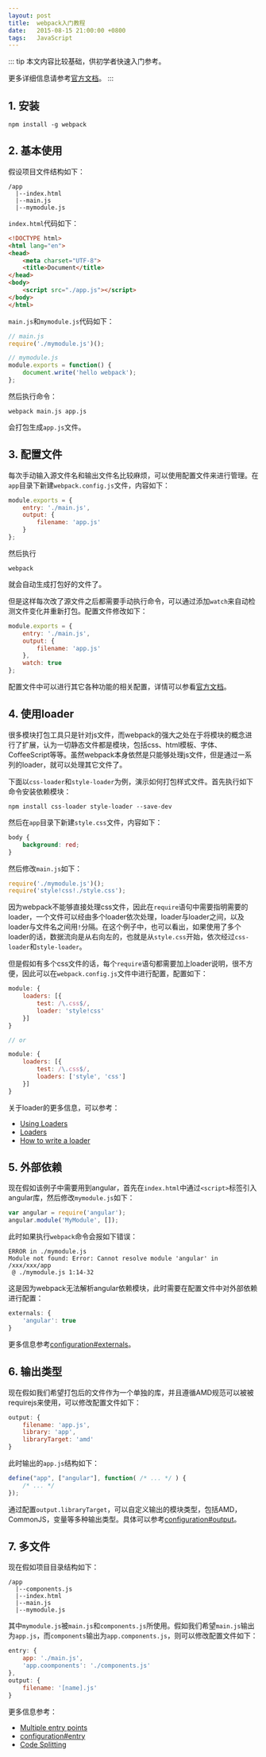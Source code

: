 ```yaml
---
layout: post
title:  webpack入门教程
date:   2015-08-15 21:00:00 +0800
tags:   JavaScript
---
```


::: tip
本文内容比较基础，供初学者快速入门参考。

更多详细信息请参考[官方文档](http://webpack.github.io/docs/)。
:::

## 1. 安装

```
npm install -g webpack
```

## 2. 基本使用

假设项目文件结构如下：

```
/app
  |--index.html
  |--main.js
  |--mymodule.js
```

`index.html`代码如下：

```html
<!DOCTYPE html>
<html lang="en">
<head>
	<meta charset="UTF-8">
	<title>Document</title>
</head>
<body>
	<script src="./app.js"></script>
</body>
</html>
```

`main.js`和`mymodule.js`代码如下：

```javascript
// main.js
require('./mymodule.js')();

// mymodule.js
module.exports = function() {
	document.write('hello webpack');
};
```

然后执行命令：

```
webpack main.js app.js
```

会打包生成`app.js`文件。

## 3. 配置文件

每次手动输入源文件名和输出文件名比较麻烦，可以使用配置文件来进行管理。在`app`目录下新建`webpack.config.js`文件，内容如下：

```javascript
module.exports = {
	entry: './main.js',
	output: {
		filename: 'app.js'
	}
};
```

然后执行

```
webpack
```

就会自动生成打包好的文件了。

但是这样每次改了源文件之后都需要手动执行命令，可以通过添加`watch`来自动检测文件变化并重新打包。配置文件修改如下：

```javascript
module.exports = {
	entry: './main.js',
	output: {
		filename: 'app.js'
	},
	watch: true
};
```

配置文件中可以进行其它各种功能的相关配置，详情可以参看[官方文档](http://webpack.github.io/docs/configuration.html)。

## 4. 使用loader

很多模块打包工具只是针对js文件，而webpack的强大之处在于将模块的概念进行了扩展，认为一切静态文件都是模块，包括css、html模板、字体、CoffeeScript等等。虽然webpack本身依然是只能够处理js文件，但是通过一系列的loader，就可以处理其它文件了。

下面以`css-loader`和`style-loader`为例，演示如何打包样式文件。首先执行如下命令安装依赖模块：

```
npm install css-loader style-loader --save-dev
```

然后在`app`目录下新建`style.css`文件，内容如下：

```css
body {
	background: red;
}
```

然后修改`main.js`如下：

```javascript
require('./mymodule.js')();
require('style!css!./style.css');
```

因为webpack不能够直接处理css文件，因此在`require`语句中需要指明需要的loader，一个文件可以经由多个loader依次处理，loader与loader之间，以及loader与文件名之间用`!`分隔。在这个例子中，也可以看出，如果使用了多个loader的话，数据流向是从右向左的，也就是从`style.css`开始，依次经过`css-loader`和`style-loader`。

但是假如有多个css文件的话，每个`require`语句都需要加上loader说明，很不方便，因此可以在`webpack.config.js`文件中进行配置，配置如下：

```javascript
module: {
	loaders: [{
		test: /\.css$/,
		loader: 'style!css'
	}]
}

// or

module: {
	loaders: [{
		test: /\.css$/,
		loaders: ['style', 'css']
	}]
}
```

关于loader的更多信息，可以参考：

- [Using Loaders](http://webpack.github.io/docs/using-loaders.html)
- [Loaders](http://webpack.github.io/docs/loaders.html)
- [How to write a loader](http://webpack.github.io/docs/how-to-write-a-loader.html)

## 5. 外部依赖

现在假如该例子中需要用到angular，首先在`index.html`中通过`<script>`标签引入angular库，然后修改`mymodule.js`如下：

```javascript
var angular = require('angular');
angular.module('MyModule', []);
```

此时如果执行`webpack`命令会报如下错误：

```
ERROR in ./mymodule.js
Module not found: Error: Cannot resolve module 'angular' in /xxx/xxx/app
 @ ./mymodule.js 1:14-32
```

这是因为webpack无法解析angular依赖模块，此时需要在配置文件中对外部依赖进行配置：

```javascript
externals: {
	'angular': true
}
```

更多信息参考[configuration#externals](http://webpack.github.io/docs/configuration.html#externals)。

## 6. 输出类型

现在假如我们希望打包后的文件作为一个单独的库，并且遵循AMD规范可以被被requirejs来使用，可以修改配置文件如下：

```javascript
output: {
	filename: 'app.js',
	library: 'app',
	libraryTarget: 'amd'
}
```

此时输出的`app.js`结构如下：

```javascript
define("app", ["angular"], function( /* ... */ ) {
	/* ... */
});
```

通过配置`output.libraryTarget`，可以自定义输出的模块类型，包括AMD，CommonJS，变量等多种输出类型。具体可以参考[configuration#output](http://webpack.github.io/docs/configuration.html#output)。

## 7. 多文件

现在假如项目目录结构如下：

```
/app
  |--components.js
  |--index.html
  |--main.js
  |--mymodule.js
```

其中`mymodule.js`被`main.js`和`components.js`所使用。假如我们希望`main.js`输出为`app.js`，而`components`输出为`app.components.js`，则可以修改配置文件如下：

```javascript
entry: {
	app: './main.js',
	'app.coomponents': './components.js'
},
output: {
	filename: '[name].js'
}
```

更多信息参考：

- [Multiple entry points](http://webpack.github.io/docs/multiple-entry-points.html)
- [configuration#entry](http://webpack.github.io/docs/configuration.html#entry)
- [Code Splitting](http://webpack.github.io/docs/code-splitting.html#multiple-entry-chunks)
